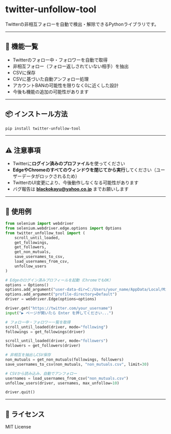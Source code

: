 # twitter-unfollow-tool

Twitterの非相互フォローを自動で検出・解除できるPythonライブラリです。

---

## 🔧 機能一覧

- Twitterのフォロー中・フォロワーを自動で取得
- 非相互フォロー（フォロー返しされていない相手）を抽出
- CSVに保存
- CSVに基づいた自動アンフォロー処理
- アカウントBANの可能性を限りなく0に近くした設計
- 今後も機能の追加の可能性があります

---

## 📦 インストール方法

```bash
pip install twitter-unfollow-tool
```

---

## ⚠️ 注意事項

- Twitterに**ログイン済みのプロファイル**を使ってください  
- **EdgeやChromeのすべてのウィンドウを閉じてから実行**してください（ユーザーデータがロックされるため）  
- TwitterのUI変更により、今後動作しなくなる可能性があります  
- バグ報告は **blackokayu@yahoo.co.jp** までお願いします  

---

## 🚀 使用例

```python
from selenium import webdriver
from selenium.webdriver.edge.options import Options
from twitter_unfollow_tool import (
    scroll_until_loaded,
    get_followings,
    get_followers,
    get_non_mutuals,
    save_usernames_to_csv,
    load_usernames_from_csv,
    unfollow_users
)

# Edgeのログイン済みプロフィールを起動（ChromeでもOK）
options = Options()
options.add_argument("user-data-dir=C:/Users/your_name/AppData/Local/Microsoft/Edge/User Data")
options.add_argument("profile-directory=Default")
driver = webdriver.Edge(options=options)

driver.get("https://twitter.com/your_username")
input("▶ ページが開いたら Enter を押してください...")

# フォロー中・フォロワー一覧を取得
scroll_until_loaded(driver, mode="following")
followings = get_followings(driver)

scroll_until_loaded(driver, mode="followers")
followers = get_followers(driver)

# 非相互を抽出しCSV保存
non_mutuals = get_non_mutuals(followings, followers)
save_usernames_to_csv(non_mutuals, "non_mutuals.csv", limit=30)

# CSVから読み込み、自動でアンフォロー
usernames = load_usernames_from_csv("non_mutuals.csv")
unfollow_users(driver, usernames, max_unfollow=10)

driver.quit()
```

---

## 📄 ライセンス

MIT License

